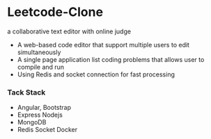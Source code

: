 # Leetcode-Clone
a collaborative text editor with online judge


- A web-based code editor that support multiple users to edit simultaneously
- A single page application list coding problems that allows user to compile and run
- Using Redis and socket connection for fast processing


### Tack Stack

- Angular, Bootstrap
- Express Nodejs 
- MongoDB 
- Redis Socket Docker

